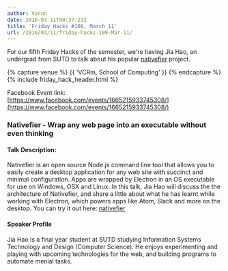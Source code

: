 ```yaml
---
author: Varun
date: 2016-03-11T00:37:23Z
title: 'Friday Hacks #109, March 11'
url: /2016/03/11/friday-hacks-109-Mar-11/
---
```


For our fifth Friday Hacks of the semester, we're having Jia Hao, an undergrad from SUTD to talk about his popular [nativefier](http://github.com/jiahaog/nativefier) project. 

{% capture venue %}
    {{ 'VCRm, School of Computing' }}
{% endcapture %}
{% include friday_hack_header.html %}


Facebook Event link: [https://www.facebook.com/events/1665215933745308/](https://www.facebook.com/events/1665215933745308/)

### Nativefier - Wrap any web page into an executable without even thinking

#### Talk Description:
Nativefier is an open source Node.js command line tool that allows you to easily create a desktop application for any web site with succinct and minimal configuration. Apps are wrapped by Electron in an OS executable for use on Windows, OSX and Linux. In this talk, Jia Hao will discuss the the architecture of Nativefier, and share a little about what he has learnt while working with Electron, which powers apps like Atom, Slack and more on the desktop. You can try it out here: [nativefier](https://github.com/jiahaog/nativefier)

#### Speaker Profile
Jia Hao is a final year student at SUTD studying Information Systems Technology and Design (Computer Science). He enjoys experimenting and playing with upcoming technologies for the web, and building programs to automate menial tasks.
